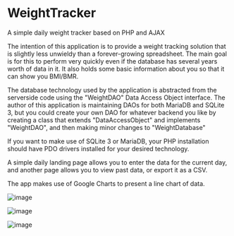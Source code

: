 # WeightTracker
A simple daily weight tracker based on PHP and AJAX

The intention of this application is to provide a weight tracking solution that is slightly less unwieldy than a forever-growing spreadsheet. The main goal is for this to perform very quickly even if the database has several years worth of data in it. It also holds some basic information about you so that it can show you BMI/BMR.

The database technology used by the application is abstracted from the serverside code using the "WeightDAO" Data Access Object interface. The author of this application is maintaining DAOs for both MariaDB and SQLite 3, but you could create your own DAO for whatever backend you like by creating a class that extends "DataAccessObject" and implements "WeightDAO", and then making minor changes to "WeightDatabase"

If you want to make use of SQLite 3 or MariaDB, your PHP installation should have PDO drivers installed for your desired technology.

A simple daily landing page allows you to enter the data for the current day, and another page allows you to view past data, or export it as a CSV.

The app makes use of Google Charts to present a line chart of data.

![image](https://user-images.githubusercontent.com/59516714/233742319-08e6b47c-5a6e-4055-9dc6-a56e70c33e86.png)

![image](https://user-images.githubusercontent.com/59516714/233742986-702eff70-8f1a-4d97-b638-4c6efbf3d853.png)

![image](https://user-images.githubusercontent.com/59516714/233743193-884545c2-83d9-42e7-9b11-20230708c9d8.png)
